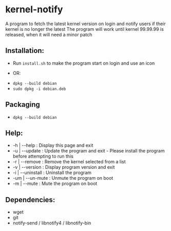 # kernel-notify
A program to fetch the latest kernel version on login and notify users if their kernel is no longer the latest
The program will work until kernel 99.99.99 is released, when it will need a minor patch

## Installation:
 * Run `install.sh` to make the program start on login and use an icon
 - OR:
 * `dpkg --build debian`
 * `sudo dpkg -i debian.deb`

## Packaging
 * `dpkg --build debian`

## Help:
 * -h  | --help      : Display this page and exit
 * -u  | --update    : Update the program and exit - Please install the program before attempting to run this
 * -r  | --remove    : Remove the kernel selected from a list
 * -v  | --version   : Display program version and exit
 * -i  | --uninstall : Uninstall the program
 * -um | --un-mute   : Unmute the program on boot
 * -m  | --mute      : Mute the program on boot

## Dependencies:
 * wget
 * git
 * notify-send / libnotify4 / libnotify-bin
